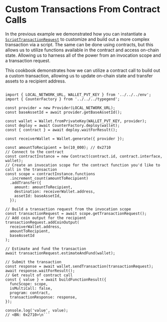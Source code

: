# Custom Transactions From Contract Calls

In the previous example we demonstrated how you can instantiate a [`ScriptTransactionRequest`](DOCS_API_URL/classes/_fuel_ts_account.ScriptTransactionRequest.html) to customize and build out a more complex transaction via a script. The same can be done using contracts, but this allows us to utilize functions available in the contract and access on-chain state. Allowing us to harness all of the power from an invocation scope and a transaction request.

This cookbook demonstrates how we can utilize a contract call to build out a custom transaction, allowing us to update on-chain state and transfer assets to a recipient address.

```ts\nimport { bn, buildFunctionResult, Contract, Provider, Wallet } from 'fuels';

import { LOCAL_NETWORK_URL, WALLET_PVT_KEY } from '../../../env';
import { CounterFactory } from '../../../typegend';

const provider = new Provider(LOCAL_NETWORK_URL);
const baseAssetId = await provider.getBaseAssetId();

const wallet = Wallet.fromPrivateKey(WALLET_PVT_KEY, provider);
const deploy = await CounterFactory.deploy(wallet);
const { contract } = await deploy.waitForResult();

const receiverWallet = Wallet.generate({ provider });

const amountToRecipient = bn(10_000); // 0x2710
// Connect to the contract
const contractInstance = new Contract(contract.id, contract.interface, wallet);
// Create an invocation scope for the contract function you'd like to call in the transaction
const scope = contractInstance.functions
  .increment_count(amountToRecipient)
  .addTransfer({
    amount: amountToRecipient,
    destination: receiverWallet.address,
    assetId: baseAssetId,
  });

// Build a transaction request from the invocation scope
const transactionRequest = await scope.getTransactionRequest();
// Add coin output for the recipient
transactionRequest.addCoinOutput(
  receiverWallet.address,
  amountToRecipient,
  baseAssetId
);

// Estimate and fund the transaction
await transactionRequest.estimateAndFund(wallet);

// Submit the transaction
const response = await wallet.sendTransaction(transactionRequest);
await response.waitForResult();
// Get result of contract call
const { value } = await buildFunctionResult({
  funcScope: scope,
  isMultiCall: false,
  program: contract,
  transactionResponse: response,
});

console.log('value', value);
// <BN: 0x2710>\n```
